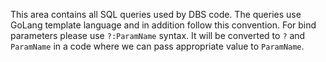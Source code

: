 This area contains all SQL queries used by DBS code. The queries use GoLang
template language and in addition follow this convention. For bind parameters
please use `?:ParamName` syntax. It will be converted to `?` and `ParamName`
in a code where we can pass appropriate value to `ParamName`.
